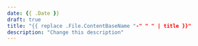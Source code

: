 ```yaml
---
date: {{ .Date }}
draft: true
title: "{{ replace .File.ContentBaseName "-" " " | title }}"
description: "Change this description"
---
```


